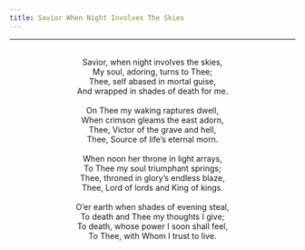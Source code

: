 ```yaml
---
title: Savior When Night Involves The Skies
---
```


---
<center>
<br/>
Savior, when night involves the skies,<br/>
My soul, adoring, turns to Thee;<br/>
Thee, self abased in mortal guise,<br/>
And wrapped in shades of death for me.<br/>
<br/>
On Thee my waking raptures dwell,<br/>
When crimson gleams the east adorn,<br/>
Thee, Victor of the grave and hell,<br/>
Thee, Source of life’s eternal morn.<br/>
<br/>
When noon her throne in light arrays,<br/>
To Thee my soul triumphant springs;<br/>
Thee, throned in glory’s endless blaze,<br/>
Thee, Lord of lords and King of kings.<br/>
<br/>
O’er earth when shades of evening steal,<br/>
To death and Thee my thoughts I give;<br/>
To death, whose power I soon shall feel,<br/>
To Thee, with Whom I trust to live.<br/>

</center>